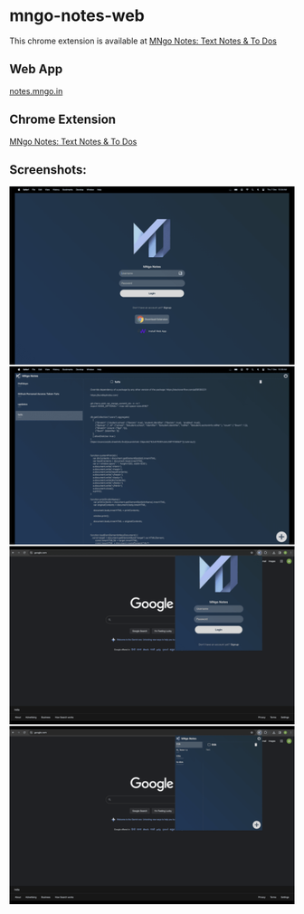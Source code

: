 # mngo-notes-web
This chrome extension is available at 
<a href="https://chrome.google.com/webstore/detail/mngo-notes-text-notes-to/ennpnglofmhmbpijnambnccoaklahfno" target="_blank">MNgo Notes: Text Notes & To Dos</a>


## Web App
<a href="https://notes.mngo.in" target="_blank">notes.mngo.in</a>


## Chrome Extension
<a href="https://chrome.google.com/webstore/detail/mngo-notes-text-notes-to/ennpnglofmhmbpijnambnccoaklahfno" target="_blank">MNgo Notes: Text Notes & To Dos</a>


## Screenshots:
<img src="screenshots/1.png" alt="chromes extension screenshot">

<img src="screenshots/2.png" alt="chromes extension screenshot">

<img src="screenshots/3.png" alt="chromes extension screenshot">

<img src="screenshots/4.png" alt="chromes extension screenshot">